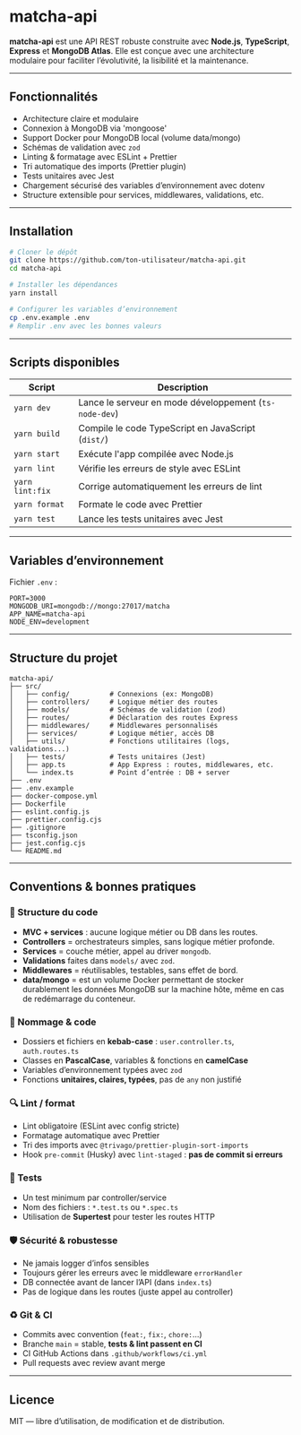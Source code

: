 # matcha-api

**matcha-api** est une API REST robuste construite avec **Node.js**, **TypeScript**, **Express** et **MongoDB Atlas**. Elle est conçue avec une architecture modulaire pour faciliter l’évolutivité, la lisibilité et la maintenance.

---

## Fonctionnalités

- Architecture claire et modulaire
- Connexion à MongoDB via 'mongoose'
- Support Docker pour MongoDB local (volume data/mongo)
- Schémas de validation avec `zod`
- Linting & formatage avec ESLint + Prettier
- Tri automatique des imports (Prettier plugin)
- Tests unitaires avec Jest
- Chargement sécurisé des variables d’environnement avec dotenv
- Structure extensible pour services, middlewares, validations, etc.

---

## Installation

```bash
# Cloner le dépôt
git clone https://github.com/ton-utilisateur/matcha-api.git
cd matcha-api

# Installer les dépendances
yarn install

# Configurer les variables d’environnement
cp .env.example .env
# Remplir .env avec les bonnes valeurs
```

---

## Scripts disponibles

| Script          | Description                                            |
| --------------- | ------------------------------------------------------ |
| `yarn dev`      | Lance le serveur en mode développement (`ts-node-dev`) |
| `yarn build`    | Compile le code TypeScript en JavaScript (`dist/`)     |
| `yarn start`    | Exécute l'app compilée avec Node.js                    |
| `yarn lint`     | Vérifie les erreurs de style avec ESLint               |
| `yarn lint:fix` | Corrige automatiquement les erreurs de lint            |
| `yarn format`   | Formate le code avec Prettier                          |
| `yarn test`     | Lance les tests unitaires avec Jest                    |

---

## Variables d’environnement

Fichier `.env` :

```env
PORT=3000
MONGODB_URI=mongodb://mongo:27017/matcha
APP_NAME=matcha-api
NODE_ENV=development
```

---

## Structure du projet

```
matcha-api/
├── src/
│   ├── config/          # Connexions (ex: MongoDB)
│   ├── controllers/     # Logique métier des routes
│   ├── models/          # Schémas de validation (zod)
│   ├── routes/          # Déclaration des routes Express
│   ├── middlewares/     # Middlewares personnalisés
│   ├── services/        # Logique métier, accès DB
│   ├── utils/           # Fonctions utilitaires (logs, validations...)
│   ├── tests/           # Tests unitaires (Jest)
│   ├── app.ts           # App Express : routes, middlewares, etc.
│   └── index.ts         # Point d’entrée : DB + server
├── .env
├── .env.example
├── docker-compose.yml
├── Dockerfile
├── eslint.config.js
├── prettier.config.cjs
├── .gitignore
├── tsconfig.json
├── jest.config.cjs
└── README.md
```

---

## Conventions & bonnes pratiques

### 🧱 Structure du code

- **MVC + services** : aucune logique métier ou DB dans les routes.
- **Controllers** = orchestrateurs simples, sans logique métier profonde.
- **Services** = couche métier, appel au driver `mongodb`.
- **Validations** faites dans `models/` avec `zod`.
- **Middlewares** = réutilisables, testables, sans effet de bord.
- **data/mongo** = est un volume Docker permettant de stocker durablement les données MongoDB sur la machine hôte, même en cas de redémarrage du conteneur.

### 🧠 Nommage & code

- Dossiers et fichiers en **kebab-case** : `user.controller.ts`, `auth.routes.ts`
- Classes en **PascalCase**, variables & fonctions en **camelCase**
- Variables d’environnement typées avec `zod`
- Fonctions **unitaires, claires, typées**, pas de `any` non justifié

### 🔍 Lint / format

- Lint obligatoire (ESLint avec config stricte)
- Formatage automatique avec Prettier
- Tri des imports avec `@trivago/prettier-plugin-sort-imports`
- Hook `pre-commit` (Husky) avec `lint-staged` : **pas de commit si erreurs**

### 🧪 Tests

- Un test minimum par controller/service
- Nom des fichiers : `*.test.ts` ou `*.spec.ts`
- Utilisation de **Supertest** pour tester les routes HTTP

### 🛡️ Sécurité & robustesse

- Ne jamais logger d’infos sensibles
- Toujours gérer les erreurs avec le middleware `errorHandler`
- DB connectée avant de lancer l’API (dans `index.ts`)
- Pas de logique dans les routes (juste appel au controller)

### ♻️ Git & CI

- Commits avec convention (`feat:`, `fix:`, `chore:`...)
- Branche `main` = stable, **tests & lint passent en CI**
- CI GitHub Actions dans `.github/workflows/ci.yml`
- Pull requests avec review avant merge

---

## Licence

MIT — libre d’utilisation, de modification et de distribution.
